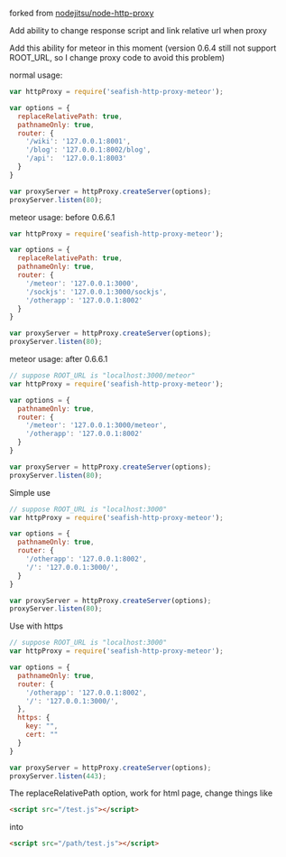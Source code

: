 forked from <a href="https://github.com/nodejitsu/node-http-proxy">nodejitsu/node-http-proxy</a>

Add ability to change response script and link relative url when proxy

Add this ability for meteor in this moment 
(version 0.6.4 still not support ROOT_URL, so I change proxy code to avoid this problem)

normal usage:
```js
var httpProxy = require('seafish-http-proxy-meteor');

var options = {
  replaceRelativePath: true,
  pathnameOnly: true,
  router: {
    '/wiki': '127.0.0.1:8001',
    '/blog': '127.0.0.1:8002/blog',
    '/api':  '127.0.0.1:8003'
  }
}

var proxyServer = httpProxy.createServer(options);
proxyServer.listen(80);
```

meteor usage: before 0.6.6.1
```js
var httpProxy = require('seafish-http-proxy-meteor');

var options = {
  replaceRelativePath: true,
  pathnameOnly: true,
  router: {
    '/meteor': '127.0.0.1:3000',
    '/sockjs': '127.0.0.1:3000/sockjs',
    '/otherapp': '127.0.0.1:8002'
  }
}

var proxyServer = httpProxy.createServer(options);
proxyServer.listen(80);
```

meteor usage: after 0.6.6.1
```js
// suppose ROOT_URL is "localhost:3000/meteor"
var httpProxy = require('seafish-http-proxy-meteor');

var options = {
  pathnameOnly: true,
  router: {
    '/meteor': '127.0.0.1:3000/meteor',
    '/otherapp': '127.0.0.1:8002'
  }
}

var proxyServer = httpProxy.createServer(options);
proxyServer.listen(80);
```

Simple use
```js
// suppose ROOT_URL is "localhost:3000"
var httpProxy = require('seafish-http-proxy-meteor');

var options = {
  pathnameOnly: true,
  router: {
    '/otherapp': '127.0.0.1:8002',
    '/': '127.0.0.1:3000/',
  }
}

var proxyServer = httpProxy.createServer(options);
proxyServer.listen(80);
```

Use with https
```js
// suppose ROOT_URL is "localhost:3000"
var httpProxy = require('seafish-http-proxy-meteor');

var options = {
  pathnameOnly: true,
  router: {
    '/otherapp': '127.0.0.1:8002',
    '/': '127.0.0.1:3000/',
  },
  https: {
    key: "",
    cert: ""
  }
}

var proxyServer = httpProxy.createServer(options);
proxyServer.listen(443);
```

The replaceRelativePath option, work for html page, change things like 
```html
<script src="/test.js"></script>
``` 
into
```html
<script src="/path/test.js"></script>
```
